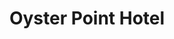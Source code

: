 ---
title: Oyster Point Hotel
location: Red Bank, NJ
description: The Oyster Point Hotel - Stefanie & Christopher - Wedding Trailer
link: https://player.vimeo.com/video/164591370?color=26a69a&title=0&byline=0&portrait=0
---